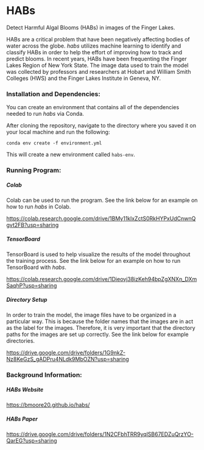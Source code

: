 # HABs #
Detect Harmful Algal Blooms (HABs) in images of the Finger Lakes.

HABs are a critical problem that have been negatively affecting bodies of water across the globe. *habs* utilizes 
machine learning to identify and classify HABs in order to help the effort of improving how to track and predict 
blooms. In recent years, HABs have been frequenting the Finger Lakes Region of New York State. The image data used to
train the model was collected by professors and researchers at Hobart and William Smith Colleges (HWS) and the Finger 
Lakes Institute in Geneva, NY. 

### Installation and Dependencies: ###
You can create an environment that contains all of the dependencies needed to run *habs* via Conda. 

After cloning the repository, navigate to the directory where you saved it on your local machine and run the following:

```
conda env create -f environment.yml
```

This will create a new environment called `habs-env`.

### Running Program: ###
##### Colab #####
Colab can be used to run the program. See the link below for an example on how to run *habs* in Colab. 
 
https://colab.research.google.com/drive/1BMy11klxZctS0RkHYPxUdCnwnQgvt2FB?usp=sharing

##### TensorBoard #####

TensorBoard is used to help visualize the results of the model throughout the training process. See the link below for 
an example on how to run TensorBoard with *habs*. 

https://colab.research.google.com/drive/1Dieovj38izKeh94bpZgXNXn_DXmSaqhP?usp=sharing

##### Directory Setup ##### 

In order to train the model, the image files have to be organized in a particular way. This is because the folder names
that the images are in act as the label for the images. Therefore, it is very important that the directory paths for 
the images are set up correctly. See the link below for example directories. 

https://drive.google.com/drive/folders/1G9nkZ-Nz8KeGzS_gADPru4NLdk9MbOZN?usp=sharing 


### Background Information: ###

##### HABs Website #####

https://bmoore20.github.io/habs/

##### HABs Paper #####

https://drive.google.com/drive/folders/1N2CFbhTRR9yqlSB67EDZuQrzYO-QarEG?usp=sharing




